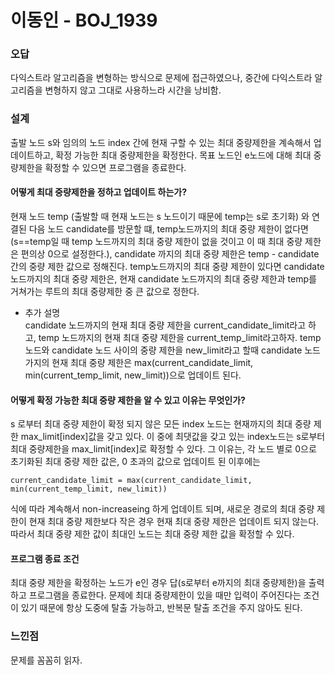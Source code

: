 # 이동인 - BOJ_1939
### 오답
다익스트라 알고리즘을 변형하는 방식으로 문제에 접근하였으나,
중간에 다익스트라 알고리즘을 변형하지 않고 그대로 사용하느라 시간을 낭비함.

### 설계
출발 노드 s와 임의의 노드 index 간에 현재 구할 수 있는 최대 중량제한을 계속해서 업데이트하고, 확정 가능한 최대 중량제한을 확정한다. 목표 노드인 e노드에 대해 최대 중량제한을 확정할 수 있으면 프로그램을 종료한다.

#### 어떻게 최대 중량제한을 정하고 업데이트 하는가?
현재 노드 temp (출발할 때 현재 노드는 s 노드이기 때문에 temp는 s로 초기화) 와 연결된 다음 노드 candidate를 방문할 떄,
temp노드까지의 최대 중량 제한이 없다면(s==temp일 때 temp 노드까지의 최대 중량 제한이 없을 것이고 이 때 최대 중량 제한은 편의상 0으로 설정한다.), candidate 까지의 최대 중량 제한은 temp - candidate간의 중량 제한 값으로 정해진다.
temp노드까지의 최대 중량 제한이 있다면 candidate 노드까지의 최대 중량 제한은, 현재 candidate 노드까지의 최대 중량 제한과 temp를 거쳐가는 루트의 최대 중량제한 중 큰 값으로 정한다.

- 추가 설명  
candidate 노드까지의 현재 최대 중량 제한을 current_candidate_limit라고 하고, temp 노드까지의 현재 최대 중량 제한을 current_temp_limit라고하자.
temp 노드와 candidate 노드 사이의 중량 제한을 new_limit라고 할때
candidate 노드가지의 현재 최대 중량 제한은 max(current_candidate_limit, min(current_temp_limit, new_limit))으로 업데이트 된다.

#### 어떻게 확정 가능한 최대 중량 제한을 알 수 있고 이유는 무엇인가?
s 로부터 최대 중량 제한이 확정 되지 않은 모든 index 노드는 현재까지의 최대 중량 제한 max_limit[index]값을 갖고 있다.
이 중에 최댓값을 갖고 있는 index노드는 s로부터 최대 중량제한을 max_limit[index]로 확정할 수 있다.
그 이유는, 각 노드 별로 0으로 초기화된 최대 중량 제한 값은, 0 초과의 값으로 업데이트 된 이후에는 
```
current_candidate_limit = max(current_candidate_limit, min(current_temp_limit, new_limit))
``` 
식에 따라 계속해서 non-increaseing 하게 업데이트 되며, 새로운 경로의 최대 중량 제한이 현재 최대 중량 제한보다 작은 경우 현재 최대 중량 제한은 업데이트 되지 않는다.
따라서 최대 중량 제한 값이 최대인 노드는 최대 중량 제한 값을 확정할 수 있다.

#### 프로그램 종료 조건
최대 중량 제한을 확정하는 노드가 e인 경우 답(s로부터 e까지의 최대 중량제한)을 출력하고 프로그램을 종료한다.
문제에 최대 중량제한이 있을 때만 입력이 주어진다는 조건이 있기 때문에 항상 도중에 탈출 가능하고, 반복문 탈출 조건을 주지 않아도 된다.

### 느낀점
문제를 꼼꼼히 읽자.
